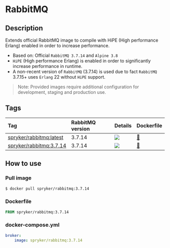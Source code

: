# RabbitMQ

## Description

Extends official RabbitMQ image to compile with HiPE (High performance Erlang) enabled in order to increase performance.

* Based on: Official `RabbitMQ 3.7.14` and `Alpine 3.8`
* `HiPE` (High performance Erlang) is enabled in order to significantly increase performance in runtime.
* A non-recent version of `RabbitMQ` (3.7.14) is used due to fact `RabbitMQ` 3.7.15+ uses `Erlang` 22 without `HiPE` support.

> Note: Provided images require additional configuration for development, staging and production use.

## Tags

| Tag     | RabbitMQ version     | Details     | Dockerfile     |
| :------------- | :------------- | :------------- | :------------- |
| [spryker/rabbitmq:latest](https://hub.docker.com/r/spryker/rabbitmq/tags) | 3.7.14 | [![](https://images.microbadger.com/badges/image/spryker/rabbitmq:latest.svg)](https://microbadger.com/images/spryker/rabbitmq "Get your own image badge on microbadger.com") | [:link:](https://github.com/spryker/docker-rabbitmq/blob/master/3.7.14/Dockerfile) |
| [spryker/rabbitmq:3.7.14](https://hub.docker.com/r/spryker/rabbitmq/tags)  | 3.7.14 | [![](https://images.microbadger.com/badges/image/spryker/rabbitmq:3.7.14.svg)](https://microbadger.com/images/spryker/rabbitmq "Get your own image badge on microbadger.com") | [:link:](https://github.com/spryker/docker-rabbitmq/blob/master/3.7.14/Dockerfile) |

## How to use

### Pull image
```bash
$ docker pull spryker/rabbitmq:3.7.14
```

### Dockerfile
```dockerfile
FROM spryker/rabbitmq:3.7.14
```

### docker-compose.yml
```yaml
broker:
    image: spryker/rabbitmq:3.7.14
```
